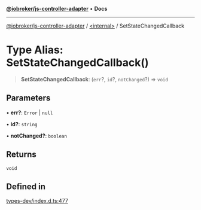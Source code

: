 [**@iobroker/js-controller-adapter**](../../README.md) • **Docs**

***

[@iobroker/js-controller-adapter](../../globals.md) / [\<internal\>](../README.md) / SetStateChangedCallback

# Type Alias: SetStateChangedCallback()

> **SetStateChangedCallback**: (`err`?, `id`?, `notChanged`?) => `void`

## Parameters

• **err?**: `Error` \| `null`

• **id?**: `string`

• **notChanged?**: `boolean`

## Returns

`void`

## Defined in

[types-dev/index.d.ts:477](https://github.com/ioBroker/ioBroker.js-controller/blob/b499d83cda369ad8a77cd1584bbda2b5b44bf993/packages/types-dev/index.d.ts#L477)

